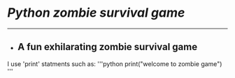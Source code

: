 # *Python zombie survival game*
---
* ## **A fun exhilarating zombie survival game**

I use 'print' statments such as:
'''python
print("welcome to zombie game")
''' 